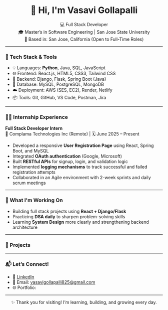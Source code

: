 <h1 align="center">👋 Hi, I'm Vasavi Gollapalli</h1>

<p align="center">
💻 Full Stack Developer  <br/>
🎓 Master’s in Software Engineering | San Jose State University <br/>
📍 Based in: San Jose, California (Open to Full-Time Roles) <br/>
</p>

---

### 🔧 Tech Stack & Tools
- 💡 Languages: **Python**, Java, SQL, JavaScript
- 🌐 Frontend: React.js, HTML5, CSS3, Tailwind CSS
- 🔗 Backend: Django, Flask, Spring Boot (Java)
- 💾 Database: MySQL, PostgreSQL, MongoDB
- ☁️ Deployment: AWS (SES, EC2), Render, Netlify
- 📦 Tools: Git, GitHub, VS Code, Postman, Jira

---

### 🧑‍💼 Internship Experience

**Full Stack Developer Intern**  
📍 Complama Technologies Inc (Remote) | 🗓️ June 2025 – Present  
- Developed a responsive **User Registration Page** using React, Spring Boot, and MySQL  
- Integrated **OAuth authentication** (Google, Microsoft)  
- Built **RESTful APIs** for signup, login, and validation logic  
- Implemented **logging mechanisms** to track successful and failed registration attempts  
- Collaborated in an Agile environment with 2-week sprints and daily scrum meetings  

---

### 🚀 What I'm Working On
- Building full stack projects using **React + Django/Flask**
- Practicing **DSA daily** to sharpen problem-solving skills
- Learning **System Design** more clearly and strengthening backend architecture

---

### 📂  Projects 
>

---

### 📬 Let’s Connect!
- 🔗 [LinkedIn](https://www.linkedin.com/in/vasavigollapalli0825)
- 📧 Email: vasavigollapalli825@gmail.com 
- 🌐 Portfolio: 

---

<p align="center">
✨ Thank you for visiting! I’m learning, building, and growing every day.
</p>
